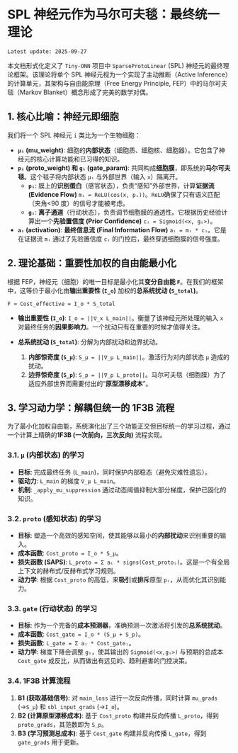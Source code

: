 # SPL 神经元作为马尔可夫毯：最终统一理论

`Latest update: 2025-09-27`

本文档形式化定义了 `Tiny-ONN` 项目中 `SparseProtoLinear` (SPL) 神经元的最终理论框架。该理论将单个 SPL 神经元视为一个实现了主动推断（Active Inference）的计算单元，其架构与自由能原理（Free Energy Principle, FEP）中的马尔可夫毯（Markov Blanket）概念形成了完美的数学对偶。

## 1. 核心比喻：神经元即细胞

我们将一个 SPL 神经元 `i` 类比为一个生物细胞：

- **`μᵢ` (mu_weight)**: 细胞的**内部状态**（细胞质、细胞核、细胞器）。它包含了神经元的核心计算功能和已习得的知识。
- **`pᵢ` (proto_weight) 和 `gᵢ` (gate_param)**: 共同构成**细胞膜**，即系统的**马尔可夫毯**。这个毯子将内部状态 `μᵢ` 与外部世界（输入 `x`）隔离开。
  - **`pᵢ`**: 膜上的**识别蛋白**（感官状态），负责“感知”外部世界，计算**证据流 (Evidence Flow)** `mᵢ = ReLU(cos(x, pᵢ))`。`ReLU`确保了只有语义匹配（夹角<90 度）的信号才能被考虑。
  - **`gᵢ`**: **离子通道**（行动状态），负责调节细胞膜的通透性。它根据历史经验计算出一个**先验置信度 (Prior Confidence)** `cᵢ = Sigmoid(<x, gᵢ>)`。
- **`aᵢ` (activation)**: **最终信息流 (Final Information Flow)** `aᵢ = mᵢ * cᵢ`。它是在证据流 `mᵢ` 通过了先验置信度 `cᵢ` 的门控后，最终穿透细胞膜的信号强度。

## 2. 理论基础：重要性加权的自由能最小化

根据 FEP，神经元（细胞）的唯一目标是最小化其**变分自由能 `F`**。在我们的框架中，这等价于最小化由**输出重要性 (`I_o`)** 加权的**总系统扰动 (`S_total`)**。

`F ≈ Cost_effective = I_o * S_total`

- **输出重要性 (`I_o`)**: `I_o = ||∇_x L_main||`。衡量了该神经元所处理的输入 `x` 对最终任务的**因果影响力**。一个扰动只有在重要的时候才值得关注。

- **总系统扰动 (`S_total`)**: 分解为内部扰动和边界扰动。
  1. **内部惊奇度 (`S_μ`)**: `S_μ = ||∇_μ L_main||`。激活行为对内部状态 `μ` 造成的扰动。
  2. **边界惊奇度 (`S_p`)**: `S_p = ||∇_p L_proto||`。马尔可夫毯（细胞膜）为了适应外部世界而需要付出的“**原型漂移成本**”。

## 3. 学习动力学：解耦但统一的 1F3B 流程

为了最小化加权自由能，系统演化出了三个功能正交但目标统一的学习过程，通过一个计算上精确的**1F3B (一次前向，三次反向)** 流程实现。

### 3.1. `μ` (内部状态) 的学习

- **目标**: 完成最终任务 (`L_main`)，同时保护内部稳态（避免灾难性遗忘）。
- **驱动力**: `L_main` 的梯度 `∇_μ L_main`。
- **机制**: `_apply_mu_suppression` 通过动态阈值抑制大部分梯度，保护已固化的知识。

### 3.2. `proto` (感知状态) 的学习

- **目标**: 塑造一个高效的感知空间，使其能够以最小的**内部扰动**来识别重要的输入。
- **成本函数**: `Cost_proto = I_o * S_μ`。
- **损失函数 (SAPS)**: `L_proto = Σ aᵢ * signs(Cost_protoᵢ)`。这是一个有全局上下文的赫布式/反赫布式学习规则。
- **动力学**: 根据 `Cost_proto` 的高低，来**吸引**或**排斥**原型 `pᵢ`，从而优化其识别能力。

### 3.3. `gate` (行动状态) 的学习

- **目标**: 作为一个完备的**成本预测器**，准确预测一次激活将引发的**总系统扰动**。
- **成本函数**: `Cost_gate = I_o * (S_μ + S_p)`。
- **损失函数**: `L_gate = Σ aᵢ * Cost_gateᵢ`。
- **动力学**: 梯度下降会调整 `gᵢ`，使其输出的 `Sigmoid(<x,gᵢ>)` 与预期的总成本 `Cost_gate` 成反比，从而做出有远见的、趋利避害的门控决策。

### 3.4. 1F3B 计算流程

1. **B1 (获取基础信号)**: 对 `main_loss` 进行一次反向传播，同时计算 `mu_grads` (→`S_μ`) 和 `sbl_input_grads` (→`I_o`)。
2. **B2 (计算原型漂移成本)**: 基于 `Cost_proto` 构建并反向传播 `L_proto`，得到 `proto_grads`，其范数即为 `S_p`。
3. **B3 (学习预测总成本)**: 基于 `Cost_gate` 构建并反向传播 `L_gate`，得到 `gate_grads` 用于更新。
